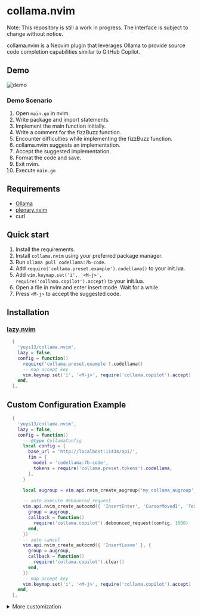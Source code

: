 # collama.nvim

Note: This repository is still a work in progress.
The interface is subject to change without notice.

collama.nvim is a Neovim plugin that leverages Ollama to provide source code completion capabilities similar to GitHub Copilot.

## Demo

![demo](https://github.com/user-attachments/assets/a3182d04-55dd-4303-92b9-fae926a1c12c)

### Demo Scenario

1. Open `main.go` in nvim.
1. Write package and import statements.
1. Implement the main function initially.
1. Write a comment for the fizzBuzz function.
1. Encounter difficulties while implementing the fizzBuzz function.
1. collama.nvim suggests an implementation.
1. Accept the suggested implementation.
1. Format the code and save.
1. Exit nvim.
1. Execute `main.go`

## Requirements

- [Ollama](https://ollama.com)
- [plenary.nvim](https://github.com/nvim-lua/plenary.nvim)
- curl

## Quick start

1. Install the requirements.
1. Install `collama.nvim` using your preferred package manager.
1. Run `ollama pull codellama:7b-code`.
1. Add `require('collama.preset.example').codellama()` to your init.lua.
1. Add `vim.keymap.set('i', '<M-j>', require('collama.copilot').accept)` to your init.lua.
1. Open a file in nvim and enter insert mode. Wait for a while.
1. Press `<M-j>` to accept the suggested code.

## Installation

### [lazy.nvim](https://github.com/folke/lazy.nvim)

```lua
  {
    'yuys13/collama.nvim',
    lazy = false,
    config = function()
      require('collama.preset.example').codellama()
      -- map accept key
      vim.keymap.set('i', '<M-j>', require('collama.copilot').accept)
    end,
  },
```

## Custom Configuration Example

```lua
  {
    'yuys13/collama.nvim',
    lazy = false,
    config = function()
      ---@type CollamaConfig
      local config = {
        base_url = 'http://localhost:11434/api/',
        fim = {
          model = 'codellama:7b-code',
          tokens = require('collama.preset.tokens').codellama,
        },
      }

      local augroup = vim.api.nvim_create_augroup('my_collama_augroup', { clear = true })

      -- auto execute debounced_request
      vim.api.nvim_create_autocmd({ 'InsertEnter', 'CursorMovedI', 'TextChangedI' }, {
        group = augroup,
        callback = function()
          require('collama.copilot').debounced_request(config, 1000)
        end,
      })
      -- auto cancel
      vim.api.nvim_create_autocmd({ 'InsertLeave' }, {
        group = augroup,
        callback = function()
          require('collama.copilot').clear()
        end,
      })
      -- map accept key
      vim.keymap.set('i', '<M-j>', require('collama.copilot').accept)
    end,
  },
```

<details>
<summary>More customization</summary>

### Custom Notification

#### [nvim-notify](https://github.com/rcarriga/nvim-notify)

```lua
  {
    'yuys13/collama.nvim',
    lazy = false,
    config = function()
      require('collama.preset.example').codellama()
      -- map accept key
      vim.keymap.set('i', '<M-j>', require('collama.copilot').accept)

      require('collama.logger').setup(require('notify').notify)
    end,
  },
```

![nvim-notify](https://github.com/user-attachments/assets/9307d963-9adb-44e8-9773-34a6b1d1cd1c)

#### [fidget.nvim](https://github.com/j-hui/fidget.nvim)

```lua
  {
    'yuys13/collama.nvim',
    lazy = false,
    config = function()
      require('collama.preset.example').codellama()
      -- map accept key
      vim.keymap.set('i', '<M-j>', require('collama.copilot').accept)

      require('collama.logger').setup(require('fidget').notify)
    end,
  },
```

![fidget](https://github.com/user-attachments/assets/51084471-47db-4268-b446-592c02f11f58)

#### vim.notify

```lua
  {
    'yuys13/collama.nvim',
    lazy = false,
    config = function()
      require('collama.preset.example').codellama()
      -- map accept key
      vim.keymap.set('i', '<M-j>', require('collama.copilot').accept)

      require('collama.logger').setup(vim.notify)
    end,
  },
```

![vim.notify](https://github.com/user-attachments/assets/ee74aef7-dc48-4a51-9560-740515e8923c)

</details>
